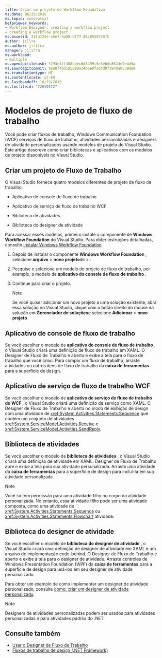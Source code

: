 ```yaml
---
title: Criar um projeto do Workflow Foundation
ms.date: 06/25/2018
ms.topic: conceptual
helpviewer_keywords:
- Workflow Designer, creating a workflow project
- creating a workflow project
ms.assetid: 235a125e-ebe7-4a98-bf77-86c8558728fb
author: jillre
ms.author: jillfra
manager: jillfra
ms.workload:
- multiple
ms.openlocfilehash: f793e6ff468bdec6df499c5e5eb6b8524e9e4d5a
ms.sourcegitcommit: a8e8f4bd5d508da34bbe9f2d4d9fa94da0539de0
ms.translationtype: MT
ms.contentlocale: pt-BR
ms.lasthandoff: 10/19/2019
ms.locfileid: "72650572"
---
```

# <a name="workflow-project-templates"></a>Modelos de projeto de fluxo de trabalho

Você pode criar fluxos de trabalho, Windows Communication Foundation (WCF) serviços de fluxo de trabalho, atividades personalizadas e designers de atividade personalizados usando modelos de projeto do Visual Studio. Este artigo descreve como criar bibliotecas e aplicativos com os modelos de projeto disponíveis no Visual Studio.

## <a name="create-a-workflow-project"></a>Criar um projeto de Fluxo de Trabalho

O Visual Studio fornece quatro modelos diferentes de projeto de fluxo de trabalho:

- Aplicativo de console de fluxo de trabalho

- Aplicativo de serviço de fluxo de trabalho WCF

- Biblioteca de atividades

- Biblioteca do designer de atividade

Para acessar esses modelos, primeiro instale o componente de **Windows Workflow Foundation** do Visual Studio. Para obter instruções detalhadas, consulte [instalar Windows Workflow Foundation](developing-applications-with-the-workflow-designer.md#install-windows-workflow-foundation).

1. Depois de instalar o componente **Windows Workflow Foundation** , selecione **arquivo**  > **novo** **projeto**de  > .

1. Pesquise e selecione um modelo de projeto de fluxo de trabalho, por exemplo, o modelo de **aplicativo do console de fluxo de trabalho** .

1. Continue para criar o projeto.

   > [!NOTE]
   > Se você quiser adicionar um novo projeto a uma solução existente, abra essa solução no Visual Studio, clique com o botão direito do mouse na solução em **Gerenciador de soluções**e selecione **Adicionar**  > **novo projeto**.

## <a name="workflow-console-app"></a>Aplicativo de console de fluxo de trabalho

Se você escolher o modelo de **aplicativo do console de fluxo de trabalho** , o Visual Studio criará uma definição de fluxo de trabalho em XAML. O Designer de Fluxo de Trabalho é aberto e exibe a tela para o fluxo de trabalho que você criou. Para compor um fluxo de trabalho, arraste atividades ou outros itens de fluxo de trabalho da **caixa de ferramentas** para a superfície de design.

## <a name="wcf-workflow-service-app"></a>Aplicativo de serviço de fluxo de trabalho WCF

Se você escolher o modelo de **aplicativo de serviço de fluxo de trabalho do WCF** , o Visual Studio criará uma definição de serviço como XAML. O Designer de Fluxo de Trabalho é aberto no modo de exibição de design com uma atividade de <xref:System.Activities.Statements.Sequence> que contém um conjunto de atividades <xref:System.ServiceModel.Activities.Receive> e <xref:System.ServiceModel.Activities.SendReply>.

## <a name="activity-library"></a>Biblioteca de atividades

Se você escolher o modelo de **biblioteca de atividades** , o Visual Studio criará uma definição de atividade em XAML. Designer de Fluxo de Trabalho abre e exibe a tela para sua atividade personalizada. Arraste uma atividade da **caixa de ferramentas** para a superfície de design para incluí-la em sua atividade personalizada.

> [!NOTE]
> Você só tem permissão para uma atividade filho no corpo da atividade personalizada. No entanto, essa atividade filho pode ser uma atividade composta, como uma atividade de <xref:System.Activities.Statements.Sequence> ou <xref:System.Activities.Statements.Flowchart> atividade.

## <a name="activity-designer-library"></a>Biblioteca do designer de atividade

Se você escolher o modelo de **biblioteca do designer de atividade** , o Visual Studio criará uma definição de designer de atividade em XAML e um arquivo de implementação code-behind. O Designer de Fluxo de Trabalho é aberto e exibe a tela para o designer de atividade. Arraste controles de Windows Presentation Foundation (WPF) da **caixa de ferramentas** para a superfície de design para usá-los em seu designer de atividade personalizado.

Para obter um exemplo de como implementar um designer de atividade personalizado, consulte [como: criar um designer de atividade personalizado](/dotnet/framework/windows-workflow-foundation/how-to-create-a-custom-activity-designer).

> [!NOTE]
> Designers de atividades personalizadas podem ser usados para atividades personalizadas e para atividades padrão do .NET.

## <a name="see-also"></a>Consulte também

- [Usar o Designer de Fluxo de Trabalho](developing-applications-with-the-workflow-designer.md)
- [Fluxos de trabalho de design (.NET Framework)](/dotnet/framework/windows-workflow-foundation/designing-workflows)
